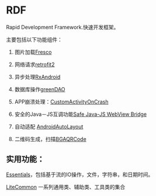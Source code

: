 # RDF
Rapid Development Framework.快速开发框架。

主要包括以下功能组件：

1. 图片加载[Fresco](http://fresco-cn.org/docs/getting-started.html#_)

2. 网络请求[retrofit2](http://square.github.io/retrofit/)

3. 异步处理[RxAndroid](https://github.com/ReactiveX/RxAndroid)

4. 数据库操作[greenDAO](http://greenrobot.org/greendao/documentation/how-to-get-started/)

5. APP崩溃处理：[CustomActivityOnCrash](https://github.com/Ereza/CustomActivityOnCrash)

6. 安全的Java－JS互调功能[Safe Java-JS WebView Bridge](https://github.com/pedant/safe-java-js-webview-bridge)

7. 自动适配 [AndroidAutoLayout](https://github.com/hongyangAndroid/AndroidAutoLayout)

8. 二维码生成，扫描[BGAQRCode](https://github.com/bingoogolapple/BGAQRCode-Android)

## 实用功能：

[Essentials](https://github.com/greenrobot/essentials)，包括基于流的IO操作，文件，字符串，和日期时间。

[LiteCommon](https://github.com/litesuits/android-common) 一系列通用类、辅助类、工具类的集合

